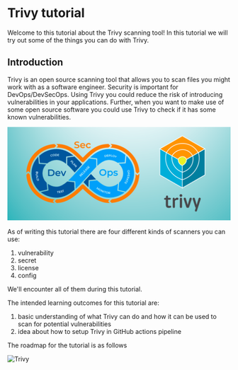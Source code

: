 # Trivy tutorial

Welcome to this tutorial about the Trivy scanning tool! In this tutorial we will try out some of the things you can do with Trivy.

## Introduction

Trivy is an open source scanning tool that allows you to scan files you might work with as a software engineer. Security is important for DevOps/DevSecOps. Using Trivy you could reduce the risk of introducing vulnerabilities in your applications. Further, when you want to make use of some open source software you could use Trivy to check if it has some known vulnerabilities.

![Trivy](./img/DevOps-Trivy.png)

As of writing this tutorial there are four different kinds of scanners you can use:

1. vulnerability
2. secret
3. license
4. config

We'll encounter all of them during this tutorial.

The intended learning outcomes for this tutorial are:

1. basic understanding of what Trivy can do and how it can be used to scan for potential vulnerabilities
2. idea about how to setup Trivy in GitHub actions pipeline

The roadmap for the tutorial is as follows

![Trivy](./img/Trivy-Tutorial-workflow.png)
